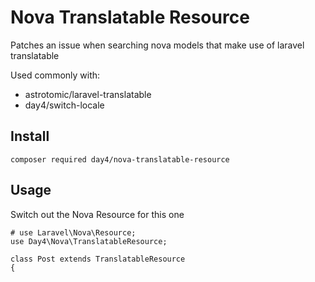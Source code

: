 # Nova Translatable Resource

Patches an issue when searching nova models that make use of laravel translatable

Used commonly with:

 - astrotomic/laravel-translatable
 - day4/switch-locale


## Install

`composer required day4/nova-translatable-resource`


## Usage

Switch out the Nova Resource for this one

```
# use Laravel\Nova\Resource;
use Day4\Nova\TranslatableResource;

class Post extends TranslatableResource
{
```
